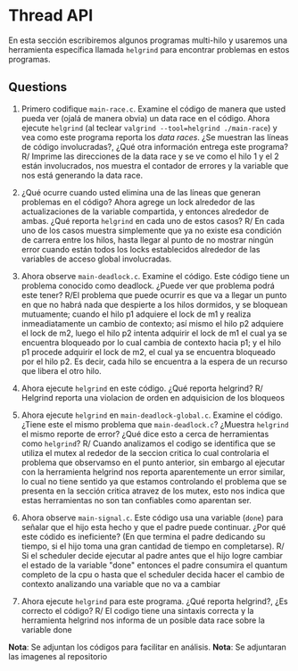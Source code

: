 # Thread API # 

En esta sección escribiremos algunos programas multi-hilo y usaremos una herramienta específica llamada ```helgrind``` para encontrar problemas en estos programas. 

## Questions ##

1. Primero codifique ```main-race.c```. Examine el código de manera que usted pueda ver (ojalá de manera obvia) un data race en el código. Ahora ejecute ```helgrind``` (al teclear ```valgrind --tool=helgrind ./main-race```) y vea como este programa reporta los *data races*. ¿Se muestran las líneas de código involucradas?, ¿Qué otra información entrega este programa?
R/ Imprime las direcciones de la data race y se ve como el hilo 1 y el 2 están involucrados, nos muestra el contador de errores y la variable que nos está generando la data race. 

2. ¿Qué ocurre cuando usted elimina una de las líneas que generan problemas en el código? Ahora agrege un lock alrededor de las actualizaciones de la variable compartida, y entonces alrededor de ambas. ¿Qué reporta ```helgrind``` en cada uno de estos casos?
R/ En cada uno de los casos muestra simplemente que ya no existe esa condición de carrera entre los hilos, hasta llegar al punto de no mostrar ningún error cuando están todos los locks establecidos alrededor de las variables de acceso global involucradas.

3. Ahora observe ```main-deadlock.c```. Examine el código. Este código tiene un problema conocido como deadlock. ¿Puede ver que problema podrá este tener?
R/El problema que puede ocurrir es que va a llegar un punto en que no habrá nada que despierte a los hilos dormidos, y se bloquean mutuamente; cuando el hilo p1 adquiere el lock de m1 y realiza inmeadiatamente un cambio de contexto; así mismo el hilo p2 adquiere el lock de m2, luego el hilo p2 intenta adquirir el lock de m1 el cual ya se encuentra bloqueado por lo cual cambia de contexto hacia p1; y el hilo p1 procede adquirir el lock de m2, el cual ya se encuentra bloqueado por el hilo p2. Es decir, cada hilo se encuentra a la espera de un recurso que libera el otro hilo.

4. Ahora ejecute ```helgrind``` en este código. ¿Qué reporta helgrind?
R/ Helgrind reporta una violacion de orden en adquisicion de los bloqueos 


5. Ahora ejecute ```helgrind``` en ```main-deadlock-global.c```. Examine el código. ¿Tiene este el mismo problema que ```main-deadlock.c```? ¿Muestra ```helgrind``` el mismo reporte de error? ¿Qué dice esto a cerca de herramientas como ```helgrind```?
R/ Cuando analizamos el codigo se identifica que se utiliza el mutex al rededor de la seccion critica lo cual controlaria el problema que observamso en el punto anterior, sin embargo al ejecutar con la herramienta helgrind nos reporta aparentemente un error similar, lo cual no tiene sentido ya que estamos controlando el problema que se presenta en la sección critica atravez de los mutex, esto nos indica que estas herramientas no son tan confiables como aparentan ser.  


6. Ahora observe ```main-signal.c```. Este código usa una variable (```done```) para señalar que el hijo esta hecho y que el padre puede continuar. ¿Por qué este códido es ineficiente? (En que termina el padre dedicando su tiempo, si el hijo toma una gran cantidad de tiempo en completarse).
R/ Si el scheduler decide ejecutar al padre antes que el hijo logre cambiar el estado de la variable "done" entonces el padre consumira el quantum completo de la cpu o hasta que el scheduler decida hacer el cambio de contexto analizando una variable que no va a cambiar 


7. Ahora ejecute ```helgrind``` para este programa. ¿Qué reporta helgrind?, ¿Es correcto el código?
R/ El codigo tiene una sintaxis correcta y la herramienta helgrind nos informa de un posible data race sobre la variable done


**Nota**: Se adjuntan los códigos para facilitar en análisis.
**Nota**: Se adjuntaran las imagenes al repositorio


